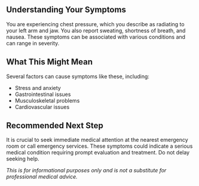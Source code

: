 ## Understanding Your Symptoms

You are experiencing chest pressure, which you describe as radiating to your left arm and jaw.  You also report sweating, shortness of breath, and nausea. These symptoms can be associated with various conditions and can range in severity.

## What This Might Mean

Several factors can cause symptoms like these, including:

*   Stress and anxiety
*   Gastrointestinal issues
*   Musculoskeletal problems
*   Cardiovascular issues

## Recommended Next Step

It is crucial to seek immediate medical attention at the nearest emergency room or call emergency services. These symptoms could indicate a serious medical condition requiring prompt evaluation and treatment.  Do not delay seeking help.

*This is for informational purposes only and is not a substitute for professional medical advice.*